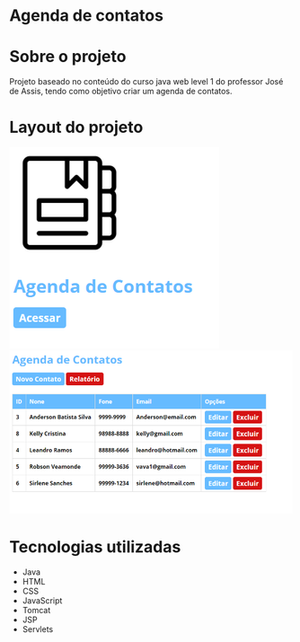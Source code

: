 # Agenda de contatos

# Sobre o projeto
Projeto baseado no conteúdo do curso java web level 1 do professor José de Assis,
tendo como objetivo criar um agenda de contatos.

# Layout do projeto
![tela1](https://github.com/Anderson-Batista/java-Web/blob/master/assets/img1.PNG)
![tela2](https://github.com/Anderson-Batista/java-Web/blob/master/assets/img2.PNG)

# Tecnologias utilizadas
- Java
- HTML
- CSS
- JavaScript
- Tomcat
- JSP
- Servlets
